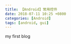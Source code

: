 ```yaml
---
title: 【Android】常用控件
date: 2018-07-11 10:25 +0800
categories: [Android]
tags: [android, gui]
---
```



my first blog